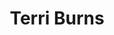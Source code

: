 ---
layout: post
title: Terri Burns
school: NYU
major: Major?
image: https://static.squarespace.com/static/50354720c4aa2d2d3150d3d8/t/527bc320e4b0604afe1f491e/1383842606164/terri-circle.jpg?format=300w
position: Startup Series
positionURL: http://www.techatnyu.org/position
twitter: tcburning
email: t@NYU email?
graduate: 2015
---